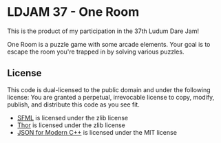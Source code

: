 LDJAM 37 - One Room
===================

This is the product of my participation in the 37th Ludum Dare Jam!

One Room is a puzzle game with some arcade elements.
Your goal is to escape the room you're trapped in by solving various puzzles.

License
-------

This code is dual-licensed to the public domain and under the following license:
You are granted a perpetual, irrevocable license to copy, modify, publish, and distribute this code as you see fit.

* [SFML](https://github.com/SFML/SFML/blob/master/license.txt) is licensed under the zlib license
* [Thor](https://github.com/Bromeon/Thor/blob/master/License.txt) is licensed under the zlib license
* [JSON for Modern C++](https://github.com/nlohmann/json/blob/develop/LICENSE.MIT) is licensed under the MIT license

